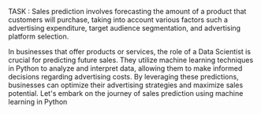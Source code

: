 TASK : Sales prediction involves forecasting the amount of a product that customers will purchase, taking into account various factors such a advertising expenditure, target audience segmentation, 
and advertising platform selection. 

In businesses that offer products or services, the role of a Data Scientist is crucial for predicting future sales. They utilize machine learning techniques in Python to analyze and interpret data,
allowing them to make informed decisions regarding advertising costs. By leveraging these predictions, businesses can optimize their advertising strategies and maximize sales potential. Let's embark
on the journey of sales prediction using machine learning in Python
